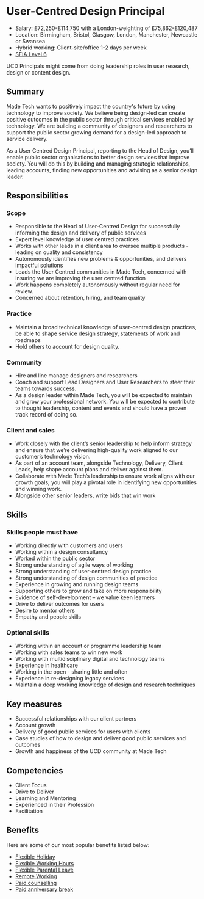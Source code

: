 # User-Centred Design Principal

- Salary: £72,250-£114,750 with a London-weighting of £75,862-£120,487
- Location: Birmingham, Bristol, Glasgow, London, Manchester, Newcastle or Swansea
- Hybrid working: Client-site/office 1-2 days per week
- [SFIA Level 6](sfia/ucd_principal.md)

UCD Principals might come from doing leadership roles in user research, design or content design. 

## Summary

Made Tech wants to positively impact the country's future by using technology to improve society. We believe being design-led can create positive outcomes in the public sector through critical services enabled by technology. We are building a community of designers and researchers to support the public sector growing demand for a design-led approach to service delivery. 

As a User Centred Design Principal, reporting to the Head of Design, you’ll enable public sector organisations to better design services that improve society. You will do this by building and managing strategic relationships, leading accounts, finding new opportunities and advising as a senior design leader.

## Responsibilities 

### Scope

- Responsible to the Head of User-Centred Design for successfully informing the design and delivery of public services
- Expert level knowledge of user centred practices
- Works with other leads in a client area to oversee multiple products - leading on quality and consistency
- Autonomously identifies new problems & opportunities, and delivers impactful solutions
- Leads the User Centred communities in Made Tech, concerned with insuring we are improving the user centred function
- Work happens completely autonomously without regular need for review.
- Concerned about retention, hiring, and team quality

### Practice

- Maintain a broad technical knowledge of user-centred design practices, be able to shape service design strategy, statements of work and roadmaps
- Hold others to account for design quality.

### **Community**

- Hire and line manage designers and researchers
- Coach and support Lead Designers and User Researchers to steer their teams towards success.
- As a design leader within Made Tech, you will be expected to maintain and grow your professional network. You will be expected to contribute to thought leadership, content and events and should have a proven track record of doing so.

### Client and sales

- Work closely with the client’s senior leadership to help inform strategy and ensure that we’re delivering high-quality work aligned to our customer’s technology vision.
- As part of an account team, alongside Technology, Delivery, Client Leads, help shape account plans and deliver against them.
- Collaborate with Made Tech’s leadership to ensure work aligns with our growth goals; you will play a pivotal role in identifying new opportunities and winning work.
- Alongside other senior leaders, write bids that win work

## Skills

### Skills people must have

- Working directly with customers and users
- Working within a design consultancy
- Worked within the public sector
- Strong understanding of agile ways of working
- Strong understanding of user-centred design practice
- Strong understanding of design communities of practice
- Experience in growing and running design teams
- Supporting others to grow and take on more responsibility
- Evidence of self-development – we value keen learners
- Drive to deliver outcomes for users
- Desire to mentor others
- Empathy and people skills

### Optional skills

- Working within an account or programme leadership team
- Working with sales teams to win new work
- Working with multidisciplinary digital and technology teams
- Experience in healthcare
- Working in the open - sharing little and often
- Experience in re-designing legacy services
- Maintain a deep working knowledge of design and research techniques

## Key measures

- Successful relationships with our client partners
- Account growth
- Delivery of good public services for users with clients
- Case studies of how to design and deliver good public services and outcomes
- Growth and happiness of the UCD community at Made Tech

## Competencies 

- Client Focus
- Drive to Deliver
- Learning and Mentoring
- Experienced in their Profession
- Facilitation

## Benefits

Here are some of our most popular benefits listed below:

- [Flexible Holiday](../benefits/flexible_holiday.md)
- [Flexible Working Hours](../benefits/working_hours.md)
- [Flexible Parental Leave](../guides/welfare/parental_leave.md)
- [Remote Working](../benefits/remote_working.md)
- [Paid counselling](../guides/welfare/paid_counselling.md)
- [Paid anniversary break](../benefits/paid_anniversary_break.md)


